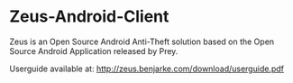 # Zeus-Android-Client
Zeus is an Open Source Android Anti-Theft solution based on the Open Source Android Application released by Prey.

Userguide available at: http://zeus.benjarke.com/download/userguide.pdf
